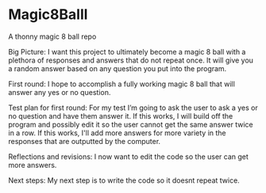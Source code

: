 # Magic8Balll
A thonny magic 8 ball repo


Big Picture: 
I want this project to ultimately become a magic 8 ball with a plethora of responses and answers that do not repeat once. It will give you a random answer based on any question you put into the program. 

First round:
I hope to accomplish a fully working magic 8 ball that will answer any yes or no question.

Test plan for first round:
For my test I’m going to ask the user to ask a yes or no question and have them answer it. If this works, I will build off the program and possibly edit it so the user cannot get the same answer twice in a row. If this works, I'll add more answers for more variety in the responses that are outputted by the computer.

Reflections and revisions:
I now want to edit the code so the user can get more answers.

Next steps:
My next step is to write the code so it doesnt repeat twice.
